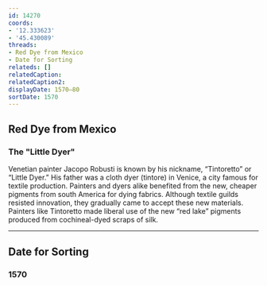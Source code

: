 ```yaml
---
id: 14270
coords:
- '12.333623'
- '45.430089'
threads:
- Red Dye from Mexico
- Date for Sorting
relateds: []
relatedCaption: 
relatedCaption2: 
displayDate: 1570–80
sortDate: 1570
---
```


## Red Dye from Mexico

### The "Little Dyer"

Venetian painter Jacopo Robusti is known by his nickname, “Tintoretto” or “Little Dyer.” His father was a cloth dyer (tintore) in Venice, a city famous for textile production. Painters and dyers alike benefited from the new, cheaper pigments from south America for dying fabrics. Although textile guilds resisted innovation, they gradually came to accept these new materials. Painters like Tintoretto made liberal use of the new “red lake” pigments produced from cochineal-dyed scraps of silk.

* * *

## Date for Sorting

### 1570

